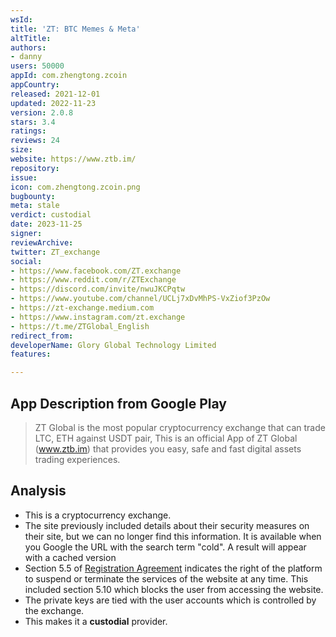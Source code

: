 ```yaml
---
wsId: 
title: 'ZT: BTC Memes & Meta'
altTitle: 
authors:
- danny
users: 50000
appId: com.zhengtong.zcoin
appCountry: 
released: 2021-12-01
updated: 2022-11-23
version: 2.0.8
stars: 3.4
ratings: 
reviews: 24
size: 
website: https://www.ztb.im/
repository: 
issue: 
icon: com.zhengtong.zcoin.png
bugbounty: 
meta: stale
verdict: custodial
date: 2023-11-25
signer: 
reviewArchive: 
twitter: ZT_exchange
social:
- https://www.facebook.com/ZT.exchange
- https://www.reddit.com/r/ZTExchange
- https://discord.com/invite/nwuJKCPqtw
- https://www.youtube.com/channel/UCLj7xDvMhPS-VxZiof3PzOw
- https://zt-exchange.medium.com
- https://www.instagram.com/zt.exchange
- https://t.me/ZTGlobal_English
redirect_from: 
developerName: Glory Global Technology Limited
features: 

---
```


## App Description from Google Play

> ZT Global is the most popular cryptocurrency exchange that can trade LTC, ETH against USDT pair, This is an official App of ZT Global (www.ztb.im) that provides you easy, safe and fast digital assets trading experiences.

## Analysis

- This is a cryptocurrency exchange.
- The site previously included details about their security measures on their site, but we can no longer find this information. It is available when you Google the URL with the search term "cold". A result will appear with a cached version
- Section 5.5 of [Registration Agreement](https://www.ztbzh.net/clause?id=228) indicates the right of the platform to suspend or terminate the services of the website at any time. This included section 5.10 which blocks the user from accessing the website. 
- The private keys are tied with the user accounts which is controlled by the exchange.
- This makes it a **custodial** provider.
